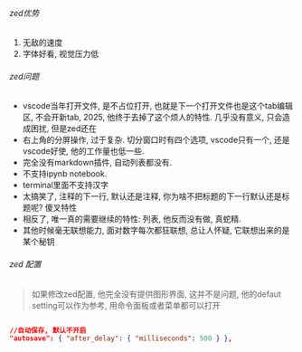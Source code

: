 
###### zed优势
1. 无敌的速度
2. 字体好看, 视觉压力低


###### zed问题
* vscode当年打开文件, 是不占位打开, 也就是下一个打开文件也是这个tab编辑区, 不会开新tab, 2025, 他终于去掉了这个烦人的特性. 几乎没有意义, 只会造成困扰, 但是zed还在
* 右上角的分屏操作, 过于复杂. 切分窗口时有四个选项, vscode只有一个, 还是vscode好使, 他的工作量也低一些.
* 完全没有markdown插件, 自动列表都没有.
* 不支持ipynb notebook.
* terminal里面不支持汉字
* 太搞笑了, 注释的下一行, 默认还是注释, 你为啥不把标题的下一行默认还是标题呢? 傻叉特性
* 相反了, 唯一真的需要继续的特性: 列表, 他反而没有做, 真蛇精.
* 其他时候毫无联想能力, 面对数字每次都狂联想, 总让人怀疑, 它联想出来的是某个秘钥

###### zed 配置
> 如果修改zed配置, 他完全没有提供图形界面, 这并不是问题, 他的defaut setting可以作为参考, 用命令面板或者菜单都可以打开

```json

//自动保存, 默认不开启
"autosave": { "after_delay": { "milliseconds": 500 } },


```